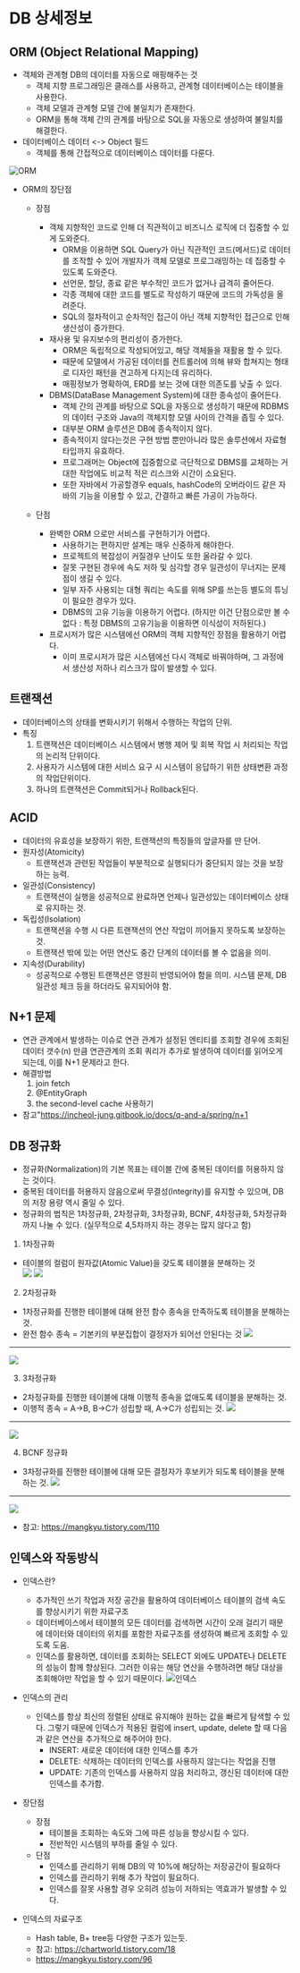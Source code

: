# DB 상세정보
## ORM (Object Relational Mapping)
- 객체와 관계형 DB의 데이터를 자동으로 매핑해주는 것
  - 객체 지향 프로그래밍은 클래스를 사용하고, 관계형 데이터베이스는 테이블을 사용한다.
  - 객체 모델과 관계형 모델 간에 불일치가 존재한다.
  - ORM을 통해 객체 간의 관계를 바탕으로 SQL을 자동으로 생성하여 불일치를 해결한다.
- 데이터베이스 데이터 <-> Object 필드
  - 객체를 통해 간접적으로 데이터베이스 데이터를 다룬다.
   
![ORM](https://blog.kakaocdn.net/dn/zmBmh/btrfREPXUNv/Jd4nKONiHm69N2z0pZKD21/img.jpg)   
   
- ORM의 장단점
  - 장점
    - 객체 지향적인 코드로 인해 더 직관적이고 비즈니스 로직에 더 집중할 수 있게 도와준다.
      - ORM을 이용하면 SQL Query가 아닌 직관적인 코드(메서드)로 데이터를 조작할 수 있어 개발자가 객체 모델로 프로그래밍하는 데 집중할 수 있도록 도와준다.
      - 선언문, 할당, 종료 같은 부수적인 코드가 없거나 급격히 줄어든다.
      - 각종 객체에 대한 코드를 별도로 작성하기 때문에 코드의 가독성을 올려준다.
      - SQL의 절차적이고 순차적인 접근이 아닌 객체 지향적인 접근으로 인해 생산성이 증가한다.
    - 재사용 및 유지보수의 편리성이 증가한다.
      - ORM은 독립적으로 작성되어있고, 해당 객체들을 재활용 할 수 있다.
      - 때문에 모델에서 가공된 데이터를 컨트롤러에 의해 뷰와 합쳐지는 형태로 디자인 패턴을 견고하게 다지는데 유리하다.
      - 매핑정보가 명확하여, ERD를 보는 것에 대한 의존도를 낮출 수 있다.
    - DBMS(DataBase Management System)에 대한 종속성이 줄어든다.
      - 객체 간의 관계를 바탕으로 SQL을 자동으로 생성하기 때문에 RDBMS의 데이터 구조와 Java의 객체지향 모델 사이의 간격을 좁힐 수 있다.
      - 대부분 ORM 솔루션은 DB에 종속적이지 않다.
      - 종속적이지 않다는것은 구현 방법 뿐만아니라 많은 솔루션에서 자료형 타입까지 유효하다.
      - 프로그래머는 Object에 집중함으로 극단적으로 DBMS를 교체하는 거대한 작업에도 비교적 적은 리스크와 시간이 소요된다.
      - 또한 자바에서 가공할경우 equals, hashCode의 오버라이드 같은 자바의 기능을 이용할 수 있고, 간결하고 빠른 가공이 가능하다.


  - 단점
    - 완벽한 ORM 으로만 서비스를 구현하기가 어렵다.
      - 사용하기는 편하지만 설계는 매우 신중하게 해야한다.
      - 프로젝트의 복잡성이 커질경우 난이도 또한 올라갈 수 있다.
      - 잘못 구현된 경우에 속도 저하 및 심각할 경우 일관성이 무너지는 문제점이 생길 수 있다.
      - 일부 자주 사용되는 대형 쿼리는 속도를 위해 SP를 쓰는등 별도의 튜닝이 필요한 경우가 있다.
      - DBMS의 고유 기능을 이용하기 어렵다. (하지만 이건 단점으로만 볼 수 없다 : 특정 DBMS의 고유기능을 이용하면 이식성이 저하된다.)
    - 프로시저가 많은 시스템에선 ORM의 객체 지향적인 장점을 활용하기 어렵다.
      - 이미 프로시저가 많은 시스템에선 다시 객체로 바꿔야하며, 그 과정에서 생산성 저하나 리스크가 많이 발생할 수 있다.

## 트랜잭션
- 데이터베이스의 상태를 변화시키기 위해서 수행하는 작업의 단위.
- 특징
  1. 트랜잭션은 데이터베이스 시스템에서 병행 제어 및 회복 작업 시 처리되는 작업의 논리적 단위이다.
  2. 사용자가 시스템에 대한 서비스 요구 시 시스템이 응답하기 위한 상태변환 과정의 작업단위이다.
  3. 하나의 트랜잭션은 Commit되거나 Rollback된다.


## ACID
- 데이터의 유효성을 보장하기 위한, 트랜잭션의 특징들의 앞글자를 딴 단어.
- 원자성(Atomicity)
  - 트랜잭션과 관련된 작업들이 부분적으로 실행되다가 중단되지 않는 것을 보장하는 능력.
- 일관성(Consistency)
  - 트랜잭션이 실행을 성공적으로 완료하면 언제나 일관성있는 데이터베이스 상태로 유지하는 것.
- 독립성(Isolation)
  - 트랜잭션을 수행 시 다른 트랜잭션의 연산 작업이 끼어들지 못하도록 보장하는 것.
  - 트랜잭션 밖에 있는 어떤 연산도 중간 단계의 데이터를 볼 수 없음을 의미.
- 지속성(Durability)
  - 성공적으로 수행된 트랜잭션은 영원히 반영되어야 함을 의미. 시스템 문제, DB 일관성 체크 등을 하더라도 유지되어야 함.


## N+1 문제
- 연관 관계에서 발생하는 이슈로 연관 관계가 설정된 엔티티를 조회할 경우에 조회된 데이터 갯수(n) 만큼 연관관계의 조회 쿼리가 추가로 발생하여 데이터를 읽어오게 되는데, 이를 N+1 문제라고 한다.
- 해결방법
  1. join fetch
  2. @EntityGraph
  3. the second-level cache 사용하기
- 참고"<https://incheol-jung.gitbook.io/docs/q-and-a/spring/n+1>


## DB 정규화
- 정규화(Normalization)의 기본 목표는 테이블 간에 중복된 데이터를 허용하지 않는 것이다.
- 중복된 데이터를 허용하지 않음으로써 무결성(Integrity)를 유지할 수 있으며, DB의 저장 용량 역시 줄일 수 있다.
- 정규화의 법칙은 1차정규화, 2차정규화, 3차정규화, BCNF, 4차정규화, 5차정규화까지 나눌 수 있다. (실무적으로 4,5차까지 하는 경우는 많지 않다고 함)

1. 1차정규화
  - 테이블의 컬럼이 원자값(Atomic Value)을 갖도록 테이블을 분해하는 것   
![](https://blog.kakaocdn.net/dn/bNbQUm/btqT18yag04/pTXJX3wB23ouk8az7EgWQ1/img.png)
![](https://img1.daumcdn.net/thumb/R1280x0/?scode=mtistory2&fname=https%3A%2F%2Fblog.kakaocdn.net%2Fdn%2FbMlNZj%2FbtqT17FWVot%2FjUKTAUyOdrH83pRraKw3K0%2Fimg.png)

2. 2차정규화
  - 1차정규화를 진행한 테이블에 대해 완전 함수 종속을 만족하도록 테이블을 분해하는 것.
  - 완전 함수 종속 = 기본키의 부분집합이 결정자가 되어선 안된다는 것
![](https://blog.kakaocdn.net/dn/ylbaZ/btqT8Jc4K3s/0VFTPoKKFkbxZghKWDwKo1/img.png)
---
![](https://blog.kakaocdn.net/dn/bluCnc/btqT7VEOf04/Me8DfY7rtycgJPYlYQKEWK/img.png)

3. 3차정규화
  - 2차정규화를 진행한 테이블에 대해 이행적 종속을 없애도록 테이블을 분해하는 것.
  - 이행적 종속 = A->B, B->C가 성립할 때, A->C가 성립되는 것.
![](https://blog.kakaocdn.net/dn/enwN1N/btqUeiMyErd/sP8NKCe70NKsZncGuhO9uK/img.png)
---
![](https://img1.daumcdn.net/thumb/R1280x0/?scode=mtistory2&fname=https%3A%2F%2Fblog.kakaocdn.net%2Fdn%2Fci1le3%2FbtqUeXnPnpD%2FyKkURqr8cZl21f5erx42QK%2Fimg.png)

4. BCNF 정규화
  - 3차정규화를 진행한 테이블에 대해 모든 결정자가 후보키가 되도록 테이블을 분해하는 것.
![](https://img1.daumcdn.net/thumb/R1280x0/?scode=mtistory2&fname=https%3A%2F%2Fblog.kakaocdn.net%2Fdn%2FbBN6xu%2FbtqT6IlqRF4%2FMvBoxYMxtgS1JT7t1AymnK%2Fimg.png)
---
![](https://blog.kakaocdn.net/dn/3cbHr/btq3mNylPan/c6b2lBuH4OkdDNmrzGHWUk/img.png)

- 참고: <https://mangkyu.tistory.com/110>


## 인덱스와 작동방식
- 인덱스란?
  - 추가적인 쓰기 작업과 저장 공간을 활용하여 데이터베이스 테이블의 검색 속도를 향상시키기 위한 자료구조
  - 데이터베이스에서 테이블의 모든 데이터를 검색하면 시간이 오래 걸리기 때문에 데이터와 데이터의 위치를 포함한 자료구조를 생성하여 빠르게 조회할 수 있도록 도움.
  - 인덱스를 활용하면, 데이터를 조회하는 SELECT 외에도 UPDATE나 DELETE의 성능이 함께 향상된다. 그러한 이유는 해당 연산을 수행하려면 해당 대상을 조회해야만 작업을 할 수 있기 때문이다.
![인덱스](https://blog.kakaocdn.net/dn/cBQD97/btqKRtpm2pl/rmo7jTbiiE9tsSQsUg0JPK/img.png)

- 인덱스의 관리
  - 인덱스를 항상 최신의 정렬된 상태로 유지해야 원하는 값을 빠르게 탐색할 수 있다. 그렇기 때문에 인덱스가 적용된 컬럼에 insert, update, delete 할 때 다음과 같은 연산을 추가적으로 해주어야 한다.
    - INSERT: 새로운 데이터에 대한 인덱스를 추가
    - DELETE: 삭제하는 데이터의 인덱스를 사용하지 않는다는 작업을 진행
    - UPDATE: 기존의 인덱스를 사용하지 않음 처리하고, 갱신된 데이터에 대한 인덱스를 추가함.
- 장단점
  - 장점
    - 테이블을 조회하는 속도와 그에 따른 성능을 향상시킬 수 있다.
    - 전반적인 시스템의 부하를 줄일 수 있다.
  - 단점
    - 인덱스를 관리하기 위해 DB의 약 10%에 해당하는 저장공간이 필요하다
    - 인덱스를 관리하기 위해 추가 작업이 필요하다.
    - 인덱스를 잘못 사용할 경우 오히려 성능이 저하되는 역효과가 발생할 수 있다.

- 인덱스의 자료구조
  - Hash table, B+ tree등 다양한 구조가 있는듯.
  - 참고: <https://chartworld.tistory.com/18>
  - <https://mangkyu.tistory.com/96>

